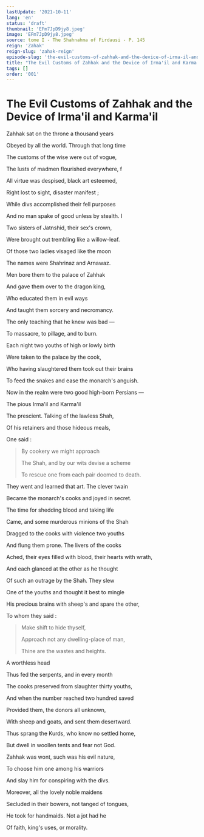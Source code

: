 ```yaml
---
lastUpdate: '2021-10-11'
lang: 'en'
status: 'draft'
thumbnail: 'EFm7JpD9jy8.jpeg'
image: 'EFm7JpD9jy8.jpeg'
source: tome I - The Shahnahma of Firdausi - P. 145
reign: 'Zahak'
reign-slug: 'zahak-reign'
episode-slug: 'the-evil-customs-of-zahhak-and-the-device-of-irma-il-and-karma-il'
title: "The Evil Customs of Zahhak and the Device of Irma'il and Karma'il"
tags: []
order: '001'
---
```


<!-- LTeX: language=en -->

# The Evil Customs of Zahhak and the Device of Irma'il and Karma'il

Zahhak sat on the throne a thousand years

Obeyed by all the world. Through that long time

The customs of the wise were out of vogue,

The lusts of madmen flourished everywhere, f

All virtue was despised, black art esteemed,

Right lost to sight, disaster manifest ;

While divs accomplished their fell purposes

And no man spake of good unless by stealth. I

Two sisters of Jatnshid, their sex's crown,

Were brought out trembling like a willow-leaf.

Of those two ladies visaged like the moon

The names were Shahrinaz and Arnawaz.

Men bore them to the palace of Zahhak

And gave them over to the dragon king,

Who educated them in evil ways

And taught them sorcery and necromancy.

The only teaching that he knew was bad —

To massacre, to pillage, and to burn.

Each night two youths of high or lowly birth

Were taken to the palace by the cook,

Who having slaughtered them took out their brains

To feed the snakes and ease the monarch's anguish.

Now in the realm were two good high-born Persians —

The pious Irma'il and Karma'il

The prescient. Talking of the lawless Shah,

Of his retainers and those hideous meals,

One said :

> By cookery we might approach
>
> The Shah, and by our wits devise a scheme
>
> To rescue one from each pair doomed to death.

They went and learned that art. The clever twain

Became the monarch's cooks and joyed in secret.

The time for shedding blood and taking life

Came, and some murderous minions of the Shah

Dragged to the cooks with violence two youths

And flung them prone. The livers of the cooks

Ached, their eyes filled with blood, their hearts with wrath,

And each glanced at the other as he thought

Of such an outrage by the Shah. They slew

One of the youths and thought it best to mingle

His precious brains with sheep's and spare the other,

To whom they said :

> Make shift to hide thyself,
>
> Approach not any dwelling-place of man,
>
> Thine are the wastes and heights.

A worthless head

Thus fed the serpents, and in every month

The cooks preserved from slaughter thirty youths,

And when the number reached two hundred saved

Provided them, the donors all unknown,

With sheep and goats, and sent them desertward.

Thus sprang the Kurds, who know no settled home,

But dwell in woollen tents and fear not God.

Zahhak was wont, such was his evil nature,

To choose him one among his warriors

And slay him for conspiring with the divs.

Moreover, all the lovely noble maidens

Secluded in their bowers, not tanged of tongues,

He took for handmaids. Not a jot had he

Of faith, king's uses, or morality.
